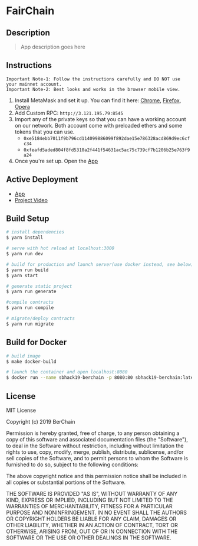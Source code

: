 # FairChain

## Description

> App description goes here

## Instructions

```
Important Note-1: Follow the instructions carefully and DO NOT use your mainnet account.
Important Note-2: Best looks and works in the browser mobile view.
```

1. Install MetaMask and set it up. You can find it here:
   [Chrome](https://chrome.google.com/webstore/detail/nkbihfbeogaeaoehlefnkodbefgpgknn), [Firefox](https://addons.mozilla.org/en-US/firefox/addon/ether-metamask/), [Opera](https://addons.opera.com/en/extensions/details/metamask/)
2. Add Custom RPC: `http://3.121.195.79:8545`
3. Import any of the private keys so that you can have a working account on our network.
   Both account come with preloaded ethers and some tokens that you can use.
    - `0xe5184ebb7011f9b796cd114099886099f892dae15e786328acd869d9ec6cfc34`
    - `0xfeafd5aded804f8fd5310a2f441f54631ac5ac75c739cf7b1206b25e763f9a24`
4. Once you're set up. Open the [App](http://3.121.195.79:8080)

## Active Deployment

- [App](http://3.121.195.79:8080)
- [Project Video](google.com)

## Build Setup

``` bash
# install dependencies
$ yarn install

# serve with hot reload at localhost:3000
$ yarn run dev

# build for production and launch server(use docker instead, see below)
$ yarn run build
$ yarn start

# generate static project
$ yarn run generate

#compile contracts
$ yarn run compile

# migrate/deploy contracts
$ yarn run migrate
```

## Build for Docker

```bash
# build image
$ make docker-build

# launch the container and open localhost:8080
$ docker run --name sbhack19-berchain -p 8080:80 sbhack19-berchain:latest
```

## License

MIT License

Copyright (c) 2019 BerChain

Permission is hereby granted, free of charge, to any person obtaining a copy
of this software and associated documentation files (the "Software"), to deal
in the Software without restriction, including without limitation the rights
to use, copy, modify, merge, publish, distribute, sublicense, and/or sell
copies of the Software, and to permit persons to whom the Software is
furnished to do so, subject to the following conditions:

The above copyright notice and this permission notice shall be included in all
copies or substantial portions of the Software.

THE SOFTWARE IS PROVIDED "AS IS", WITHOUT WARRANTY OF ANY KIND, EXPRESS OR
IMPLIED, INCLUDING BUT NOT LIMITED TO THE WARRANTIES OF MERCHANTABILITY,
FITNESS FOR A PARTICULAR PURPOSE AND NONINFRINGEMENT. IN NO EVENT SHALL THE
AUTHORS OR COPYRIGHT HOLDERS BE LIABLE FOR ANY CLAIM, DAMAGES OR OTHER
LIABILITY, WHETHER IN AN ACTION OF CONTRACT, TORT OR OTHERWISE, ARISING FROM,
OUT OF OR IN CONNECTION WITH THE SOFTWARE OR THE USE OR OTHER DEALINGS IN THE
SOFTWARE.
